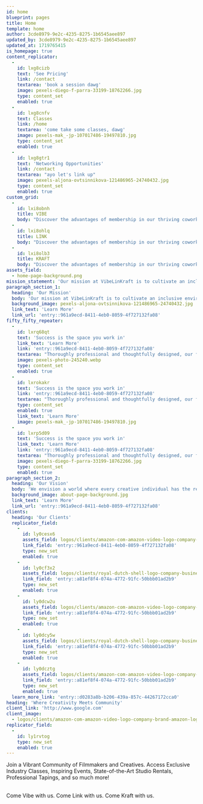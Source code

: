 ```yaml
---
id: home
blueprint: pages
title: Home
template: home
author: 3cde8979-9e2c-4235-8275-1b6545aee897
updated_by: 3cde8979-9e2c-4235-8275-1b6545aee897
updated_at: 1719765415
is_homepage: true
content_replicator:
  -
    id: lxg8cizb
    text: 'See Pricing'
    link: /contact
    textarea: 'book a session dawg'
    image: pexels-diego-f-parra-33199-18762266.jpg
    type: content_set
    enabled: true
  -
    id: lxg8cnfv
    text: Classes
    link: /home
    textarea: 'come take some classes, dawg'
    image: pexels-mak_-jp-107017486-19497810.jpg
    type: content_set
    enabled: true
  -
    id: lxg8gtr1
    text: 'Networking Opportunities'
    link: /contact
    textarea: "ayo let's link up"
    image: pexels-aljona-ovtsinnikova-121486965-24740432.jpg
    type: content_set
    enabled: true
custom_grid:
  -
    id: lxi8obnh
    title: VIBE
    body: "Discover the advantages of membership in our thriving coworking community, where collaboration fuels innovation and opportunities abound. Whether you're seeking a dedicated workspace or a day pass, we offer flexible options tailored to your needs."
  -
    id: lxi8ohlq
    title: LINK
    body: "Discover the advantages of membership in our thriving coworking community, where collaboration fuels innovation and opportunities abound. Whether you're seeking a dedicated workspace or a day pass, we offer flexible options tailored to your needs."
  -
    id: lxi8olb3
    title: KRAFT
    body: "Discover the advantages of membership in our thriving coworking community, where collaboration fuels innovation and opportunities abound. Whether you're seeking a dedicated workspace or a day pass, we offer flexible options tailored to your needs."
assets_field:
  - home-page-background.png
mission_statement: 'Our mission at VibeLinKraft is to cultivate an inclusive environment where filmmakers and creatives can learn, grow, and connect within the challenging landscape of the industry. We offer industry-leading education, engaging community events, and professional resources to support every stage of your creative journey.'
paragraph_section_1:
  heading: 'Our Mission'
  body: 'Our mission at VibeLinKraft is to cultivate an inclusive environment where filmmakers and creatives can learn, grow, and connect within the challenging landscape of the industry. We offer industry-leading education, engaging community events, and professional resources to support every stage of your creative journey.'
  background_image: pexels-aljona-ovtsinnikova-121486965-24740432.jpg
  link_text: 'Learn More'
  link_url: 'entry::961a9ecd-8411-4eb0-8059-4f727132fa08'
fifty_fifty_repeater:
  -
    id: lxrq68qt
    text: 'Success is the space you work in'
    link_text: 'Learn More'
    link: 'entry::961a9ecd-8411-4eb0-8059-4f727132fa08'
    textarea: "Thoroughly professional and thoughtfully designed, our flexible workplaces support teams of all sizes and stages — from startups to Fortune 500s. And thanks to our flexible terms, it's easy to adapt your space as your business evolves."
    image: pexels-photo-245240.webp
    type: content_set
    enabled: true
  -
    id: lxrokakr
    text: 'Success is the space you work in'
    link: 'entry::961a9ecd-8411-4eb0-8059-4f727132fa08'
    textarea: "Thoroughly professional and thoughtfully designed, our flexible workplaces support teams of all sizes and stages — from startups to Fortune 500s. And thanks to our flexible terms, it's easy to adapt your space as your business evolves."
    type: content_set
    enabled: true
    link_text: 'Learn More'
    image: pexels-mak_-jp-107017486-19497810.jpg
  -
    id: lxrp5d09
    text: 'Success is the space you work in'
    link_text: 'Learn More'
    link: 'entry::961a9ecd-8411-4eb0-8059-4f727132fa08'
    textarea: "Thoroughly professional and thoughtfully designed, our flexible workplaces support teams of all sizes and stages — from startups to Fortune 500s. And thanks to our flexible terms, it's easy to adapt your space as your business evolves."
    image: pexels-diego-f-parra-33199-18762266.jpg
    type: content_set
    enabled: true
paragraph_section_2:
  heading: 'Our Vision'
  body: 'We envision a world where every creative individual has the resources and support to transform their ideas into impactful projects. By connecting and nurturing talent, we aim to be the leading hub for creative growth and collaboration.'
  background_image: about-page-background.jpg
  link_text: 'Learn More'
  link_url: 'entry::961a9ecd-8411-4eb0-8059-4f727132fa08'
clients:
  heading: 'Our Clients'
  replicator_field:
    -
      id: ly0cesx6
      assets_field: logos/clients/amazon-com-amazon-video-logo-company-brand-amazon-logo-3cab5e05d2d442950141b0b3dcc99980.png
      link_field: 'entry::961a9ecd-8411-4eb0-8059-4f727132fa08'
      type: new_set
      enabled: true
    -
      id: ly0cf3x2
      assets_field: logos/clients/royal-dutch-shell-logo-company-business-shell-27eaa25fab15530307cde3fd63948157.png
      link_field: 'entry::a81ef8f4-074a-4772-91fc-50bbb01ad2b9'
      type: new_set
      enabled: true
    -
      id: ly0dcw2u
      assets_field: logos/clients/amazon-com-amazon-video-logo-company-brand-amazon-logo-3cab5e05d2d442950141b0b3dcc99980.png
      link_field: 'entry::a81ef8f4-074a-4772-91fc-50bbb01ad2b9'
      type: new_set
      enabled: true
    -
      id: ly0dcy5w
      assets_field: logos/clients/royal-dutch-shell-logo-company-business-shell-27eaa25fab15530307cde3fd63948157.png
      link_field: 'entry::a81ef8f4-074a-4772-91fc-50bbb01ad2b9'
      type: new_set
      enabled: true
    -
      id: ly0dcztg
      assets_field: logos/clients/amazon-com-amazon-video-logo-company-brand-amazon-logo-3cab5e05d2d442950141b0b3dcc99980.png
      link_field: 'entry::a81ef8f4-074a-4772-91fc-50bbb01ad2b9'
      type: new_set
      enabled: true
  learn_more_link: 'entry::d0283a8b-b206-439a-857c-44267172cca0'
heading: 'Where Creativity Meets Community'
client_link: 'http://www.google.com'
client_image:
  - logos/clients/amazon-com-amazon-video-logo-company-brand-amazon-logo-3cab5e05d2d442950141b0b3dcc99980.png
replicator_field:
  -
    id: ly1rvtog
    type: new_set
    enabled: true
---
```

Join a Vibrant Community of Filmmakers and Creatives. Access Exclusive Industry Classes, Inspiring Events, State-of-the-Art Studio Rentals, Professional  Tapings, and so much more!

<br>
Come Vibe with us. Come Link with us. Come Kraft with us.